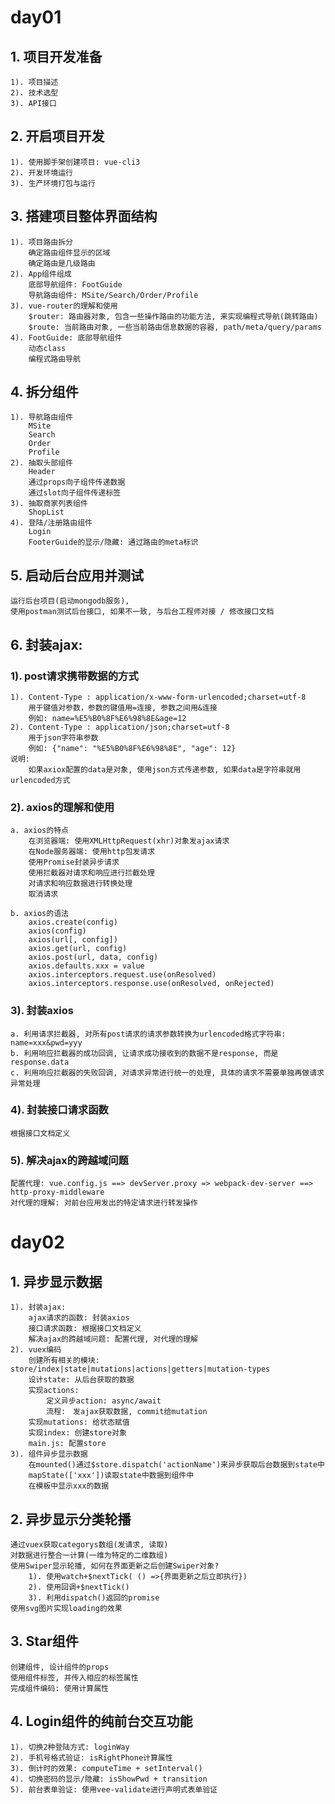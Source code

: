 # day01
## 1. 项目开发准备
    1). 项目描述
    2). 技术选型
    3). API接口

## 2. 开启项目开发
    1). 使用脚手架创建项目: vue-cli3
    2). 开发环境运行
    3). 生产环境打包与运行

## 3. 搭建项目整体界面结构
    1). 项目路由拆分
        确定路由组件显示的区域
        确定路由是几级路由
    2). App组件组成
        底部导航组件: FootGuide
        导航路由组件: MSite/Search/Order/Profile
    3). vue-router的理解和使用
        $router: 路由器对象, 包含一些操作路由的功能方法, 来实现编程式导航(跳转路由)
        $route: 当前路由对象, 一些当前路由信息数据的容器, path/meta/query/params
    4). FootGuide: 底部导航组件
        动态class
        编程式路由导航

## 4. 拆分组件
    1). 导航路由组件
        MSite
        Search
        Order
        Profile
    2). 抽取头部组件
        Header
        通过props向子组件传递数据
        通过slot向子组件传递标签
    3). 抽取商家列表组件
        ShopList
    4). 登陆/注册路由组件
        Login
        FooterGuide的显示/隐藏: 通过路由的meta标识

## 5. 启动后台应用并测试
    运行后台项目(启动mongodb服务),
    使用postman测试后台接口, 如果不一致, 与后台工程师对接 / 修改接口文档

## 6. 封装ajax:
### 1). post请求携带数据的方式
    1). Content-Type : application/x-www-form-urlencoded;charset=utf-8
        用于键值对参数，参数的键值用=连接, 参数之间用&连接
        例如: name=%E5%B0%8F%E6%98%8E&age=12
    2). Content-Type : application/json;charset=utf-8
        用于json字符串参数
        例如: {"name": "%E5%B0%8F%E6%98%8E", "age": 12}
    说明:
        如果axiox配置的data是对象, 使用json方式传递参数, 如果data是字符串就用urlencoded方式

### 2). axios的理解和使用
    a. axios的特点
        在浏览器端: 使用XMLHttpRequest(xhr)对象发ajax请求
        在Node服务器端: 使用http包发请求
        使用Promise封装异步请求
        使用拦截器对请求和响应进行拦截处理
        对请求和响应数据进行转换处理
        取消请求
    
    b. axios的语法
        axios.create(config)
        axios(config)
        axios(url[, config])
        axios.get(url, config)
        axios.post(url, data, config)
        axios.defaults.xxx = value
        axios.interceptors.request.use(onResolved)
        axios.interceptors.response.use(onResolved, onRejected)

### 3). 封装axios
    a. 利用请求拦截器, 对所有post请求的请求参数转换为urlencoded格式字符串: name=xxx&pwd=yyy
    b. 利用响应拦截器的成功回调, 让请求成功接收到的数据不是response, 而是response.data
    c. 利用响应拦截器的失败回调, 对请求异常进行统一的处理, 具体的请求不需要单独再做请求异常处理

### 4). 封装接口请求函数
    根据接口文档定义

### 5). 解决ajax的跨越域问题
    配置代理: vue.config.js ==> devServer.proxy => webpack-dev-server ==> http-proxy-middleware
    对代理的理解: 对前台应用发出的特定请求进行转发操作

# day02
## 1. 异步显示数据
    1). 封装ajax: 
        ajax请求的函数: 封装axios
        接口请求函数: 根据接口文档定义
        解决ajax的跨越域问题: 配置代理, 对代理的理解
    2). vuex编码
        创建所有相关的模块: store/index|state|mutations|actions|getters|mutation-types
        设计state: 从后台获取的数据
        实现actions: 
            定义异步action: async/await
            流程:　发ajax获取数据, commit给mutation
        实现mutations: 给状态赋值
        实现index: 创建store对象
        main.js: 配置store
    3). 组件异步显示数据
        在mounted()通过$store.dispatch('actionName')来异步获取后台数据到state中
        mapState(['xxx'])读取state中数据到组件中
        在模板中显示xxx的数据

## 2. 异步显示分类轮播
    通过vuex获取categorys数组(发请求, 读取)
    对数据进行整合一计算(一维为特定的二维数组)
    使用Swiper显示轮播, 如何在界面更新之后创建Swiper对象?
        1). 使用watch+$nextTick( () =>{界面更新之后立即执行})
        2). 使用回调+$nextTick()
        3). 利用dispatch()返回的promise	
    使用svg图片实现loading的效果

## 3. Star组件
    创建组件, 设计组件的props
    使用组件标签, 并传入相应的标签属性
    完成组件编码: 使用计算属性

## 4. Login组件的纯前台交互功能 
    1). 切换2种登陆方式: loginWay
    2). 手机号格式验证: isRightPhone计算属性
    3). 倒计时的效果: computeTime + setInterval()
    4). 切换密码的显示/隐藏: isShowPwd + transition
    5). 前台表单验证: 使用vee-validate进行声明式表单验证